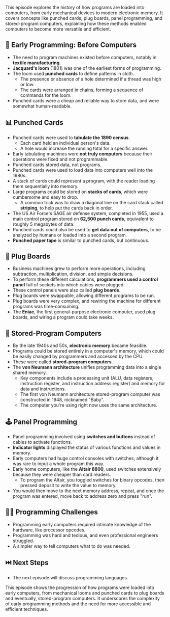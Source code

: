 This episode explores the history of how programs are loaded into computers, from early mechanical devices to modern electronic memory. It covers concepts like punched cards, plug boards, panel programming, and stored-program computers, explaining how these methods enabled computers to become more versatile and efficient.

## 🧵 Early Programming: Before Computers
*   The need to program machines existed before computers, notably in **textile manufacturing**.
*   **Jacquard's loom** (1801) was one of the earliest forms of programming.
*   The loom used **punched cards** to define patterns in cloth.
    * The presence or absence of a hole determined if a thread was high or low.
    * The cards were arranged in chains, forming a sequence of commands for the loom.
*   Punched cards were a cheap and reliable way to store data, and were somewhat human-readable.

## 📊 Punched Cards
*   Punched cards were used to **tabulate the 1890 census**.
    * Each card held an individual person's data.
    * A hole would increase the running total for a specific answer.
*   Early tabulating machines were **not truly computers** because their operations were fixed and not programmable.
*   Punched cards stored data, not programs.
*   Punched cards were used to load data into computers well into the 1980s.
*   A stack of cards could represent a program, with the reader loading them sequentially into memory.
*   Large programs could be stored on **stacks of cards**, which were cumbersome and easy to drop.
    *   A common trick was to draw a diagonal line on the card stack called **striping**, to help put the cards back in order.
*   The US Air Force's SAGE air defense system, completed in 1955, used a main control program stored on **62,500 punch cards**, equivalent to roughly 5 megabytes of data.
*  Punched cards could also be used to **get data out of computers**, to be analyzed by humans or loaded into a second program.
*   **Punched paper tape** is similar to punched cards, but continuous.

## 🔌 Plug Boards
*   Business machines grew to perform more operations, including subtraction, multiplication, division, and simple decisions.
*   To perform these different calculations, **programmers used a control panel** full of sockets into which cables were plugged.
*   These control panels were also called **plug boards**.
*   Plug boards were swappable, allowing different programs to be run.
*   Plug boards were very complex, and rewiring the machine for different programs was time-consuming.
*   The **Eniac**, the first general-purpose electronic computer, used plug boards, and wiring a program could take weeks.

## 💾 Stored-Program Computers
*   By the late 1940s and 50s, **electronic memory** became feasible.
*   Programs could be stored entirely in a computer's memory, which could be easily changed by programmers and accessed by the CPU.
*   These were called **stored-program computers**.
*   The **von Neumann architecture** unifies programming data into a single shared memory.
    *   Key components include a processing unit (ALU, data registers, instruction register, and instruction address register) and memory for data and instructions.
    *   The first von Neumann architecture stored-program computer was constructed in 1948, nicknamed "Baby".
    *   The computer you're using right now uses the same architecture.

## 🕹️ Panel Programming
*   Panel programming involved using **switches and buttons** instead of cables to activate functions.
*   **Indicator lights** displayed the status of various functions and values in memory.
*   Early computers had huge control consoles with switches, although it was rare to input a whole program this way.
*   Early home computers, like the **Altair 8800**, used switches extensively because they were cheaper than card readers.
    *   To program the Altair, you toggled switches for binary opcodes, then pressed deposit to write the value to memory.
*   You would then move to the next memory address, repeat, and once the program was entered, move back to address zero and press "run".

## 👨‍💻 Programming Challenges
*   Programming early computers required intimate knowledge of the hardware, like processor opcodes.
*   Programming was hard and tedious, and even professional engineers struggled.
*  A simpler way to tell computers what to do was needed.

## ⏭️ Next Steps
*   The next episode will discuss programming languages.

This episode shows the progression of how programs were loaded into early computers, from mechanical looms and punched cards to plug boards and eventually, stored-program computers. It underscores the complexity of early programming methods and the need for more accessible and efficient techniques.
